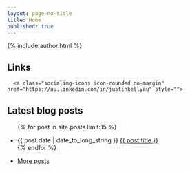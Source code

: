 ```yaml
---
layout: page-no-title
title: Home
published: true
---
```


{% include author.html %}

## Links

<p class="socialimg-p">
  <a class="socialimg-icons icon-rounded no-margin" href="https://github.com/justinkelly" style="">
<i class="fa icon-github fa-lg"></i>
    </a>
    
      <a class="socialimg-icons icon-rounded no-margin" href="https://au.linkedin.com/in/justinkellyau" style="">
<i class="fa icon-linkedin fa-lg"></i>
    </a>
  
  <a class=" socialimg-icons icon-rounded no-margin" href="http://justin.kelly.org.au/+" style="">
<i class="fa icon-google-plus fa-lg"></i>
    </a>
    
<a class=" socialimg-icons icon-rounded no-margin" href="http://feeds.feedburner.com/justinkelly" style="">
	<i class="fa icon-rss fa-lg"></i>
	</a>

</p>

## Latest blog posts
		
<ul class="list pa0">

  {% for post in site.posts limit:15 %}  
    <li class="mb3">
      <span class="ttu f7 b mr2 tracked grey db-l dn">{{ post.date | date_to_long_string  }}</span>
      <a class="f4" href="{{ post.url }}">{{ post.title }}</a>
    </li>
  {% endfor %}
 <li class="mb2">		
  		<a href="/blog">More posts <i class="fa fa-long-arrow-right"></i></a>		
   </li>
</ul>
